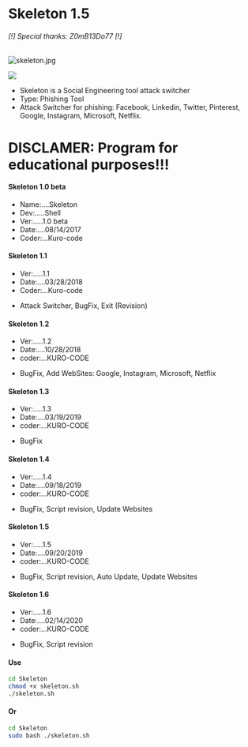 # Skeleton 1.5
######     [!] Special thanks: Z0mB13Do77 [!]

![skeleton.jpg](https://github.com/KURO-CODE/Skeleton/blob/master/skeleton.jpg)

![](https://img.shields.io/badge/Skeleton-Shell-green.svg)

* Skeleton is a Social Engineering tool attack switcher
* Type: Phishing Tool
* Attack Switcher for phishing: Facebook, Linkedin, Twitter, Pinterest, Google, Instagram, Microsoft, Netflix.

# DISCLAMER: Program for educational purposes!!!

#### Skeleton 1.0 beta
* Name:....Skeleton
* Dev:.....Shell
* Ver:.....1.0 beta
* Date:....08/14/2017
* Coder:...Kuro-code

#### Skeleton 1.1
* Ver:.....1.1
* Date:....03/28/2018
* Coder:...Kuro-code

- Attack Switcher, BugFix, Exit (Revision)

#### Skeleton 1.2
* Ver:.....1.2
* Date:....10/28/2018
* coder:...KURO-CODE

- BugFix, Add WebSites: Google, Instagram, Microsoft, Netflix

#### Skeleton 1.3
* Ver:.....1.3
* Date:....03/19/2019
* coder:...KURO-CODE

- BugFix

#### Skeleton 1.4
* Ver:.....1.4
* Date:....09/18/2019
* coder:...KURO-CODE


- BugFix, Script revision, Update Websites

#### Skeleton 1.5
* Ver:.....1.5
* Date:....09/20/2019
* coder:...KURO-CODE

- BugFix, Script revision, Auto Update, Update Websites

#### Skeleton 1.6
* Ver:.....1.6
* Date:....02/14/2020
* coder:...KURO-CODE

- BugFix, Script revision

#### Use 
```bash
cd Skeleton
chmod +x skeleton.sh
./skeleton.sh
```
#### Or
```bash
cd Skeleton
sudo bash ./skeleton.sh
```
